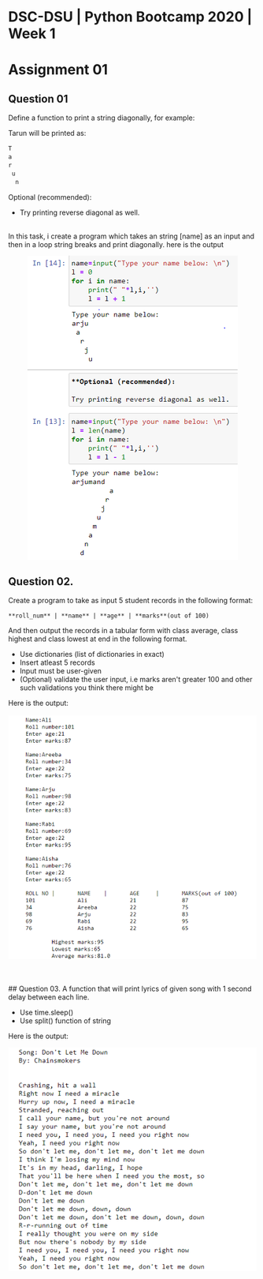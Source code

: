 # DSC-DSU | Python Bootcamp 2020 | Week 1

# **Assignment 01**
## Question 01
Define a function to print a string diagonally, for example:

   Tarun will be printed as:

  ```sh
T
 a
  r
   u
    n
```
Optional (recommended):

- Try printing reverse diagonal as well.

<br>
In this task, i create a program which takes an string [name] as an input and then in a loop string breaks and print diagonally. here is the output

<p align="center"><img src="Q1.png"></img></p>

## Question 02.
Create a program to take as input 5 student records in the following format:

```
**roll_num** | **name** | **age** | **marks**(out of 100)
```

And then output the records in a tabular form with class average, class highest and class lowest at end in the following format.

- Use dictionaries (list of dictionaries in exact)
- Insert atleast 5 records
- Input must be user-given
- (Optional) validate the user input, i.e marks aren't greater 100 and other such validations you think there might be

Here is the output:

<p align="center"><img src="Q2.png"></img></p>
<br>
<br>
## Question 03. 
A function that will print lyrics of given song with 1 second delay between each line.

   - Use time.sleep()
   - Use split() function of string

Here is the output:

<p align="center"><img src="Q3.png"></img></p>
